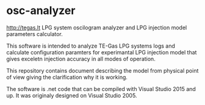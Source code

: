 # osc-analyzer
http://tegas.lt LPG system oscilogram analyzer and LPG injection model parameters calculator.


This software is intended to analyze TE-Gas LPG systems logs and calculate configuration paramters for experimantal LPG injection model that gives exceletn injection accuracy in all modes of operation.


This repository contains document describing the model from physical point of view giving the clarification why it is working.

The software is .net code that can be compiled with Visual Studio 2015 and up. It was originaly designed on Visual Studio 2005.
